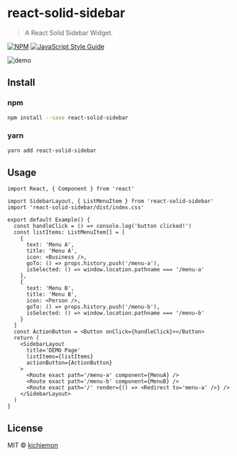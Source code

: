 # react-solid-sidebar

> A React Solid Sidebar Widget.

[![NPM](https://img.shields.io/npm/v/react-solid-sidebar.svg)](https://www.npmjs.com/package/react-solid-sidebar) [![JavaScript Style Guide](https://img.shields.io/badge/code_style-standard-brightgreen.svg)](https://standardjs.com)

![demo](https://user-images.githubusercontent.com/7911520/86148041-12207800-bb35-11ea-9148-1a8508a0c66e.gif)


## Install

### npm
```bash
npm install --save react-solid-sidebar
```

### yarn
```bash
yarn add react-solid-sidebar
```

## Usage

```tsx
import React, { Component } from 'react'

import SidebarLayout, { ListMenuItem } from 'react-solid-sidebar'
import 'react-solid-sidebar/dist/index.css'

export default Example() {
  const handleClick = () => console.log('button clicked!')
  const listItems: ListMenuItem[] = [
    {
      text: 'Menu A',
      title: 'Menu A',
      icon: <Business />,
      goTo: () => props.history.push('/menu-a'),
      isSelected: () => window.location.pathname === '/menu-a'
    },
    {
      text: 'Menu B',
      title: 'Menu B',
      icon: <Person />,
      goTo: () => props.history.push('/menu-b'),
      isSelected: () => window.location.pathname === '/menu-b'
    }
  ]
  const ActionButton = <Button onClick={handleClick}></Button>
  return (
    <SidebarLayout
      title='DEMO Page'
      listItems={listItems}
      actionButton={ActionButton}
    >
      <Route exact path='/menu-a' component={MenuA} />
      <Route exact path='/menu-b' component={MenuB} />
      <Route exact path='/' render={() => <Redirect to='menu-a' />} />
    </SidebarLayout>
  )
}
```

## License

MIT © [kichiemon](https://github.com/kichiemon)
